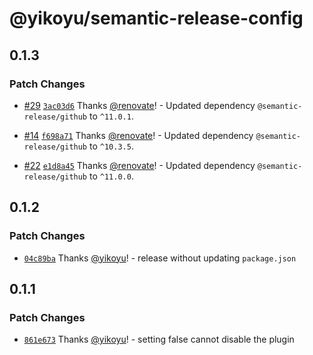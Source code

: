 # @yikoyu/semantic-release-config

## 0.1.3

### Patch Changes

- [#29](https://github.com/yikoyu/unconfig/pull/29) [`3ac03d6`](https://github.com/yikoyu/unconfig/commit/3ac03d6772d3c652aabe5c97dc87e39ee3971412) Thanks [@renovate](https://github.com/apps/renovate)! - Updated dependency `@semantic-release/github` to `^11.0.1`.

- [#14](https://github.com/yikoyu/unconfig/pull/14) [`f698a71`](https://github.com/yikoyu/unconfig/commit/f698a71eff7676f2afc83b66631c6aed1cbba33f) Thanks [@renovate](https://github.com/apps/renovate)! - Updated dependency `@semantic-release/github` to `^10.3.5`.

- [#22](https://github.com/yikoyu/unconfig/pull/22) [`e1d8a45`](https://github.com/yikoyu/unconfig/commit/e1d8a4555536270ec02082aea2a0c0cfd24ebda9) Thanks [@renovate](https://github.com/apps/renovate)! - Updated dependency `@semantic-release/github` to `^11.0.0`.

## 0.1.2

### Patch Changes

- [`04c89ba`](https://github.com/yikoyu/unconfig/commit/04c89ba9d0ed5a22930edbea5dc47ba867737a7d) Thanks [@yikoyu](https://github.com/yikoyu)! - release without updating `package.json`

## 0.1.1

### Patch Changes

- [`861e673`](https://github.com/yikoyu/unconfig/commit/861e673556863930c8a287e62b33878e60c3fea1) Thanks [@yikoyu](https://github.com/yikoyu)! - setting false cannot disable the plugin
